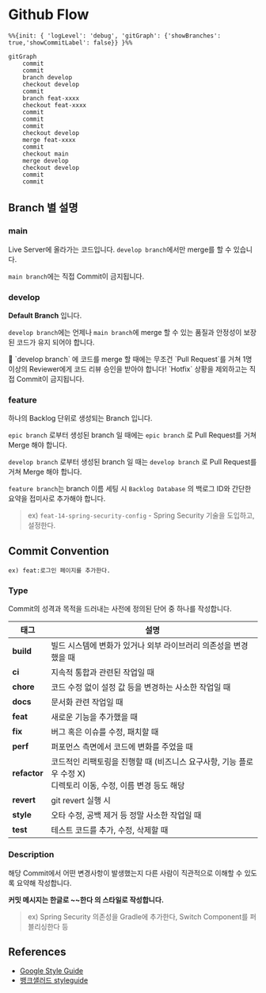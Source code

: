 # Github Flow

```mermaid
%%{init: { 'logLevel': 'debug', 'gitGraph': {'showBranches': true,'showCommitLabel': false}} }%%

gitGraph
    commit
    commit
    branch develop
    checkout develop
    commit
    branch feat-xxxx
    checkout feat-xxxx
    commit
    commit
    commit
    checkout develop
    merge feat-xxxx
    commit
    checkout main
    merge develop
    checkout develop
    commit
    commit

```

## Branch 별 설명

### main

Live Server에 올라가는 코드입니다. `develop branch`에서만 merge를 할 수 있습니다.

`main branch`에는 직접 Commit이 금지됩니다.

### develop

**Default Branch** 입니다.

`develop branch`에는 언제나 `main branch`에 merge 할 수 있는 품질과 안정성이 보장된 코드가 유지 되어야 합니다.

<aside>
📌 `develop branch` 에 코드를 merge 할 때에는 무조건 `Pull Request`를 거쳐 1명 이상의 Reviewer에게 코드 리뷰 승인을 받아야 합니다!
`Hotfix` 상황을 제외하고는 직접 Commit이 금지됩니다.

</aside>

### feature

하나의 Backlog 단위로 생성되는 Branch 입니다.

`epic branch` 로부터 생성된 branch 일 때에는 `epic branch` 로 Pull Request를 거쳐 Merge 해야 합니다.

`develop branch` 로부터 생성된 branch 일 때는 `develop branch` 로 Pull Request를 거쳐 Merge 해야 합니다.

`feature branch`는 branch 이름 세팅 시 `Backlog Database` 의 백로그 ID와 간단한 요약을 접미사로 추가해야 합니다.

> ex) `feat-14-spring-security-config` - Spring Security 기술을 도입하고, 설정한다.
> 

## Commit Convention

```
ex) feat:로그인 페이지를 추가한다.
```

### Type

Commit의 성격과 목적을 드러내는 사전에 정의된 단어 중 하나를 작성합니다.

| 태그      | 설명                                                       |
|-----------|----------------------------------------------------------|
| **build** | 빌드 시스템에 변화가 있거나 외부 라이브러리 의존성을 변경했을 때 |
| **ci**    | 지속적 통합과 관련된 작업일 때                           |
| **chore** | 코드 수정 없이 설정 값 등을 변경하는 사소한 작업일 때     |
| **docs**  | 문서화 관련 작업일 때                                     |
| **feat**  | 새로운 기능을 추가했을 때                                 |
| **fix**   | 버그 혹은 이슈를 수정, 패치할 때                         |
| **perf**  | 퍼포먼스 측면에서 코드에 변화를 주었을 때                |
| **refactor** | 코드적인 리팩토링을 진행할 때 (비즈니스 요구사항, 기능 플로우 수정 X) <br> 디렉토리 이동, 수정, 이름 변경 등도 해당 |
| **revert** | git revert 실행 시                                       |
| **style** | 오타 수정, 공백 제거 등 정말 사소한 작업일 때             |
| **test**  | 테스트 코드를 추가, 수정, 삭제할 때                      |

### Description

해당 Commit에서 어떤 변경사항이 발생했는지 다른 사람이 직관적으로 이해할 수 있도록 요약해 작성합니다.

**커밋 메시지는 한글로 ~~한다 의 스타일로 작성합니다.**

> ex) Spring Security 의존성을 Gradle에 추가한다, Switch Component를 퍼블리싱한다 등


## References
- [Google Style Guide](https://github.com/google/styleguide)
- [뱅크샐러드 styleguide](https://github.com/banksalad/styleguide)
